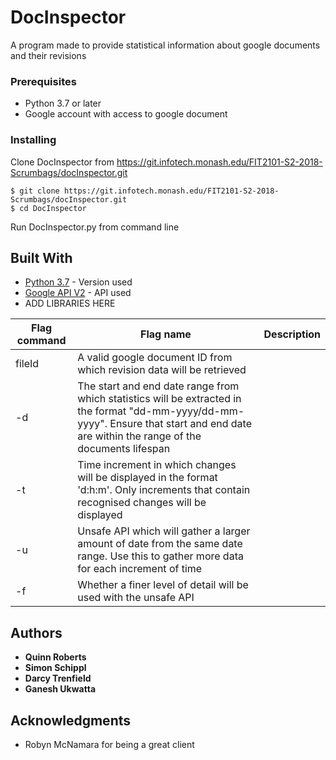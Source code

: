 # DocInspector

A program made to provide statistical information about google documents and their revisions


### Prerequisites

- Python 3.7 or later 
- Google account with access to google document


### Installing

Clone DocInspector from https://git.infotech.monash.edu/FIT2101-S2-2018-Scrumbags/docInspector.git

```
$ git clone https://git.infotech.monash.edu/FIT2101-S2-2018-Scrumbags/docInspector.git
$ cd DocInspector
```

Run DocInspector.py from command line 


## Built With

* [Python 3.7](https://www.python.org/downloads/release/python-370/) - Version used  
* [Google API V2](https://developers.google.com/drive/api/v2/reference/) - API used
* ADD LIBRARIES HERE 



| Flag command | Flag name | Description | 
| --- | --- | --- |
| fileId | A valid google document ID from which revision data will be retrieved |
| -d | The start and end date range from which statistics will be extracted in the format "dd-mm-yyyy/dd-mm-yyyy". Ensure that start and end date are within the range of the documents lifespan |
| -t | Time increment in which changes will be displayed in the format 'd:h:m'. Only increments that contain recognised changes will be displayed |
| -u | Unsafe API which will gather a larger amount of date from the same date range. Use this to gather more data for each increment of time |
| -f | Whether a finer level of detail will be used with the unsafe API|



## Authors

* **Quinn Roberts**
* **Simon Schippl**
* **Darcy Trenfield**
* **Ganesh Ukwatta**

 
## Acknowledgments

* Robyn McNamara for being a great client

